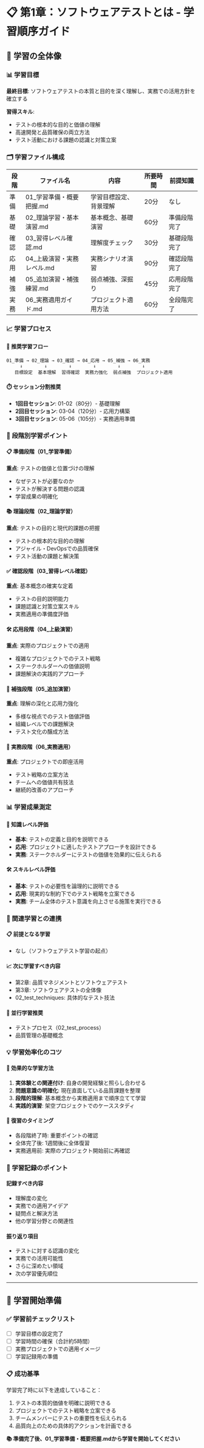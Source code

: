 # 📋 第1章：ソフトウェアテストとは - 学習順序ガイド

## 🎯 学習の全体像

### 📊 学習目標
**最終目標**: ソフトウェアテストの本質と目的を深く理解し、実務での活用方針を確立する

**習得スキル**:
- テストの根本的な目的と価値の理解
- 高速開発と品質確保の両立方法
- テスト活動における課題の認識と対策立案

### 🗂️ 学習ファイル構成

| 段階 | ファイル名 | 内容 | 所要時間 | 前提知識 |
|------|------------|------|----------|----------|
| 準備 | 01_学習準備・概要把握.md | 学習目標設定、背景理解 | 20分 | なし |
| 基礎 | 02_理論学習・基本演習.md | 基本概念、基礎演習 | 60分 | 準備段階完了 |
| 確認 | 03_習得レベル確認.md | 理解度チェック | 30分 | 基礎段階完了 |
| 応用 | 04_上級演習・実務レベル.md | 実務シナリオ演習 | 90分 | 確認段階完了 |
| 補強 | 05_追加演習・補強練習.md | 弱点補強、深掘り | 45分 | 応用段階完了 |
| 実務 | 06_実務適用ガイド.md | プロジェクト適用方法 | 60分 | 全段階完了 |

### 📈 学習プロセス

#### 🔄 推奨学習フロー
```
01_準備 → 02_理論 → 03_確認 → 04_応用 → 05_補強 → 06_実務
     ↓        ↓        ↓        ↓        ↓        ↓
   目標設定  基本理解  習得確認  実務力強化  弱点補強  プロジェクト適用
```

#### ⏱️ セッション分割推奨
- **1回目セッション**: 01-02（80分）- 基礎理解
- **2回目セッション**: 03-04（120分）- 応用力構築  
- **3回目セッション**: 05-06（105分）- 実務適用準備

### 🎯 段階別学習ポイント

#### 📋 準備段階（01_学習準備）
**重点**: テストの価値と位置づけの理解
- なぜテストが必要なのか
- テストが解決する問題の認識
- 学習成果の明確化

#### 📚 理論段階（02_理論学習）
**重点**: テストの目的と現代的課題の把握
- テストの根本的な目的の理解
- アジャイル・DevOpsでの品質確保
- テスト活動の課題と解決策

#### ✅ 確認段階（03_習得レベル確認）
**重点**: 基本概念の確実な定着
- テストの目的説明能力
- 課題認識と対策立案スキル
- 実務適用の準備度評価

#### 🛠️ 応用段階（04_上級演習）
**重点**: 実際のプロジェクトでの適用
- 複雑なプロジェクトでのテスト戦略
- ステークホルダーへの価値説明
- 課題解決の実践的アプローチ

#### 💪 補強段階（05_追加演習）
**重点**: 理解の深化と応用力強化
- 多様な視点でのテスト価値評価
- 組織レベルでの課題解決
- テスト文化の醸成方法

#### 🚀 実務段階（06_実務適用）
**重点**: プロジェクトでの即座活用
- テスト戦略の立案方法
- チームへの価値共有技法
- 継続的改善のアプローチ

### 📊 学習成果測定

#### 🎯 知識レベル評価
- **基本**: テストの定義と目的を説明できる
- **応用**: プロジェクトに適したテストアプローチを設計できる
- **実務**: ステークホルダーにテストの価値を効果的に伝えられる

#### 🛠️ スキルレベル評価
- **基本**: テストの必要性を論理的に説明できる
- **応用**: 現実的な制約下でのテスト戦略を立案できる
- **実務**: チーム全体のテスト意識を向上させる施策を実行できる

### 🔗 関連学習との連携

#### 📋 前提となる学習
- なし（ソフトウェアテスト学習の起点）

#### 📈 次に学習すべき内容
- 第2章: 品質マネジメントとソフトウェアテスト
- 第3章: ソフトウェアテストの全体像
- 02_test_techniques: 具体的なテスト技法

#### 🔄 並行学習推奨
- テストプロセス（02_test_process）
- 品質管理の基礎概念

### 💡 学習効率化のコツ

#### 🎯 効果的な学習方法
1. **実体験との関連付け**: 自身の開発経験と照らし合わせる
2. **問題意識の明確化**: 現在直面している品質課題を整理
3. **段階的理解**: 基本概念から実務適用まで順序立てて学習
4. **実践的演習**: 架空プロジェクトでのケーススタディ

#### 🔄 復習のタイミング
- 各段階終了時: 重要ポイントの確認
- 全体完了後: 1週間後に全体復習
- 実務適用前: 実際のプロジェクト開始前に再確認

### 📝 学習記録のポイント

#### 記録すべき内容
- 理解度の変化
- 実務での適用アイデア
- 疑問点と解決方法
- 他の学習分野との関連性

#### 振り返り項目
- テストに対する認識の変化
- 実務での活用可能性
- さらに深めたい領域
- 次の学習優先順位

---

## 🚀 学習開始準備

### ✅ 学習前チェックリスト
- [ ] 学習目標の設定完了
- [ ] 学習時間の確保（合計約5時間）
- [ ] 実務プロジェクトでの適用イメージ
- [ ] 学習記録用の準備

### 📋 成功基準
学習完了時に以下を達成していること：
1. テストの本質的価値を明確に説明できる
2. プロジェクトでのテスト戦略を立案できる
3. チームメンバーにテストの重要性を伝えられる
4. 品質向上のための具体的アクションを計画できる

**📚 準備完了後、01_学習準備・概要把握.mdから学習を開始してください**
